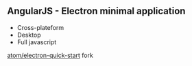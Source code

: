 ## AngularJS - Electron minimal application

- Cross-plateform
- Desktop
- Full javascript

[atom/electron-quick-start](https://github.com/atom/electron-quick-start) fork
